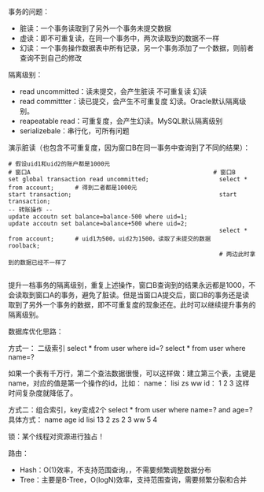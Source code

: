 事务的问题：
- 脏读：一个事务读取到了另外一个事务未提交数据
- 虚读：即不可重复读，在同一个事务中，两次读取到的数据不一样
- 幻读：一个事务操作数据表中所有记录，另一个事务添加了一个数据，则前者查询不到自己的修改

隔离级别：
- read uncommitted：读未提交，会产生脏读 不可重复读 幻读
- read committter：读已提交，会产生不可重复度 幻读。Oracle默认隔离级别。
- reapeatable read：可重复度，会产生幻读。MySQL默认隔离级别
- serializebale：串行化，可所有问题

演示脏读（也包含不可重复度，因为窗口B在同一事务中查询到了不同的结果）：
```
# 假设uid1和uid2的账户都是1000元
# 窗口A                                                    # 窗口B
set global transaction read uncommitted;                    select * from account;      # 得到二者都是1000元
start transaction;                                          start transaction;
-- 转账操作 -- 
update accoutn set balance=balance-500 where uid=1;
update accoutn set balance=balance+500 where uid=2;         
                                                            select * from account;      # uid1为500，uid2为1500，读取了未提交的数据
roolback;
                                                            # 两边此时拿到的数据已经不一样了
                                    
```

提升一档事务的隔离级别，重复上述操作，窗口B查询到的结果永远都是1000，不会读取到窗口A的事务，避免了脏读。但是当窗口A提交后，窗口B的事务还是读取到了另外一个事务的数据，即不可重复度的现象还在。此时可以继续提升事务的隔离级别。  

数据库优化思路：


方式一：  二级索引
select * from user where id=?
select * from user where name=?

如果一个表有千万行，第二个查法数据很慢，可以这样做：建立第三个表，主键是name，对应的值是第一个操作的id，比如：
name： lisi  zs ww
id：    1     2  3
 这样时间复杂度就降低了。


 方式二：组合索引，key变成2个
 select * from user where name=? and age=?
具体方式：
name  age  id
lisi   13   2
zs      2   3
ww     5    4


锁：某个线程对资源进行独占！

路由：
- Hash：O(1)效率，不支持范围查询，，不需要频繁调整数据分布
- Tree：主要是B-Tree，O(logN)效率，支持范围查询，需要频繁分裂和合并



